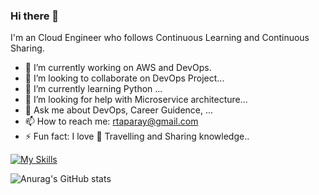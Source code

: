 ### Hi there 👋
I'm an Cloud Engineer who follows Continuous Learning and Continuous Sharing.

- 🔭 I’m currently working on AWS and DevOps.
- 👯 I’m looking to collaborate on DevOps Project...
- 🌱 I’m currently learning Python ...
- 🤔 I’m looking for help with Microservice architecture...
- 💬 Ask me about DevOps, Career Guidence, ...
- 📫 How to reach me: rtaparay@gmail.com
- ⚡ Fun fact: I love 🌄 Travelling and Sharing knowledge..

[![My Skills](https://skillicons.dev/icons?i=aws,gcp,azure,react,vue,flutter&perline=3)](https://skillicons.dev)

![Anurag's GitHub stats](https://github-readme-stats.vercel.app/api?username=rtaparay&show_icons=true&theme=radical)

